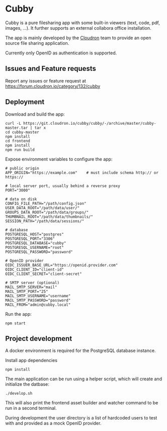 # Cubby

Cubby is a pure filesharing app with some built-in viewers (text, code, pdf, images, ...).
It further supports an external collabora office installation.

The app is mainly developed by the [Cloudron](https://cloudron.io) team to provide an open source file sharing application.

Currently only OpenID as authentication is supported.

## Issues and Feature requests

Report any issues or feature request at https://forum.cloudron.io/category/132/cubby

## Deployment

Download and build the app:
```
curl -L https://git.cloudron.io/cubby/cubby/-/archive/master/cubby-master.tar | tar x
cd cubby-master
npm install
cd frontend
npm install
npm run build
```

Expose environment variables to configure the app:
```
# public origin
APP_ORIGIN="https://example.com"    # must include schema http:// or https://

# local server port, usually behind a reverse proxy
PORT="3000"

# data on disk
CONFIG_FILE_PATH="/path/config.json"
USER_DATA_ROOT="/path/data/user/"
GROUPS_DATA_ROOT="/path/data/groups/"
THUMBNAIL_ROOT="/path/data/thumbnails/"
SESSION_PATH="/path/data/sessions/"

# database
POSTGRESQL_HOST="postgres"
POSTGRESQL_PORT="3306"
POSTGRESQL_DATABASE="cubby"
POSTGRESQL_USERNAME="root"
POSTGRESQL_PASSWORD="password"

# OpenID provider
OIDC_ISSUER_BASE_URL="https://openid.provider.com"
OIDC_CLIENT_ID="client-id"
OIDC_CLIENT_SECRET="client-secret"

# SMTP server (optional)
MAIL_SMTP_SERVER="mail"
MAIL_SMTP_PORT="25"
MAIL_SMTP_USERNAME="username"
MAIL_SMTP_PASSWORD="password"
MAIL_FROM="admin@cubby.local"
```

Run the app:
```
npm start
```

## Project development

A docker environment is required for the PostgreSQL database instance.

Install app dependencies
```
npm install
```

The main application can be run using a helper script, which will create and initialize the datbase:
```
./develop.sh
```
This will also print the frontend asset builder and watcher command to be run in a second terminal.

During development the user directory is a list of hardcoded users to test with and provided as a mock OpenID provider.
